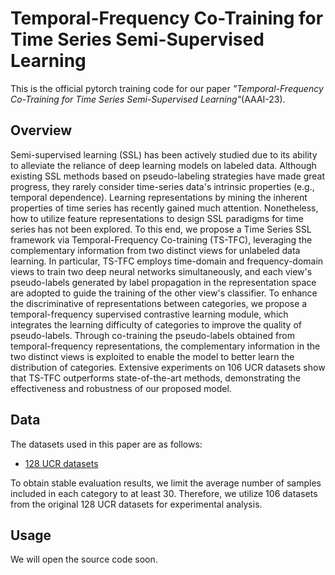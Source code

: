 # Temporal-Frequency Co-Training for Time Series Semi-Supervised Learning
This is the official pytorch training code for our paper *"Temporal-Frequency Co-Training for Time Series Semi-Supervised Learning"*(AAAI-23).

## Overview

Semi-supervised learning (SSL) has been actively studied due to its ability to alleviate the reliance of deep learning models on labeled data. Although existing SSL methods based on pseudo-labeling strategies have made great progress, they rarely consider time-series data's intrinsic properties (e.g., temporal dependence). Learning representations by mining the inherent properties of time series has recently gained much attention. Nonetheless, how to utilize feature representations to design SSL paradigms for time series has not been explored. To this end, we propose a Time Series SSL framework via Temporal-Frequency Co-training (TS-TFC), leveraging the complementary information from two distinct views for unlabeled data learning. In particular, TS-TFC employs time-domain and frequency-domain views to train two deep neural networks simultaneously, and each view's pseudo-labels generated by label propagation in the representation space are adopted to guide the training of the other view's classifier. To enhance the discriminative of representations between categories, we propose a temporal-frequency supervised contrastive learning module, which integrates the learning difficulty of categories to improve the quality of pseudo-labels.
Through co-training the pseudo-labels obtained from temporal-frequency representations, the complementary information in the two distinct views is exploited to enable the model to better learn the distribution of categories. Extensive experiments on 106 UCR datasets show that TS-TFC outperforms state-of-the-art methods, demonstrating the effectiveness and robustness of our proposed model.


## Data
The datasets used in this paper are as follows:
* [128 UCR datasets](https://www.cs.ucr.edu/~eamonn/time_series_data_2018/UCRArchive_2018.zip)

To obtain stable evaluation results, we limit the average number of samples included in each category to at least 30.
Therefore, we utilize 106 datasets from the original 128 UCR datasets for experimental analysis.

## Usage
We will open the source code soon.
